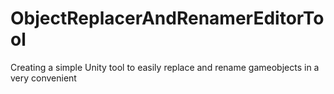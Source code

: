 # ObjectReplacerAndRenamerEditorTool
 Creating a simple Unity tool to easily replace and rename gameobjects in a very convenient 
